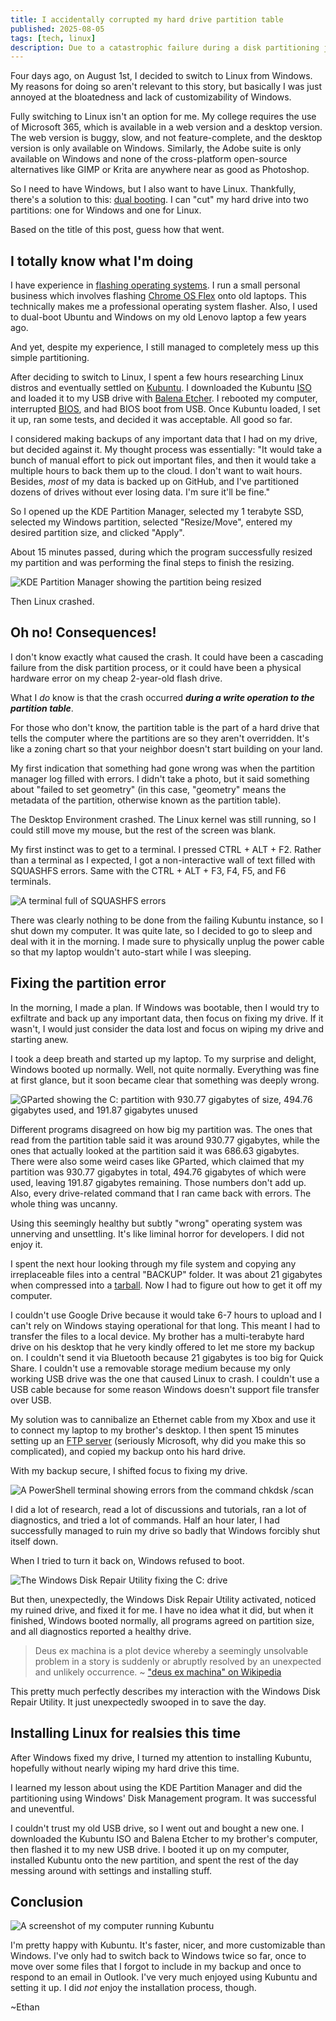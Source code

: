 ```yaml
---
title: I accidentally corrupted my hard drive partition table
published: 2025-08-05
tags: [tech, linux]
description: Due to a catastrophic failure during a disk partitioning job, my hard drive's partition table became corrupted and I had to fix it
---
```


Four days ago, on August 1st, I decided to switch to Linux from Windows. My reasons for doing so aren't relevant to this story, but basically I was just annoyed at the bloatedness and lack of customizability of Windows.

Fully switching to Linux isn't an option for me. My college requires the use of Microsoft 365, which is available in a web version and a desktop version. The web version is buggy, slow, and not feature-complete, and the desktop version is only available on Windows. Similarly, the Adobe suite is only available on Windows and none of the cross-platform open-source alternatives like GIMP or Krita are anywhere near as good as Photoshop.

So I need to have Windows, but I also want to have Linux. Thankfully, there's a solution to this: [dual booting](https://en.wikipedia.org/wiki/Multi-booting). I can "cut" my hard drive into two partitions: one for Windows and one for Linux.

Based on the title of this post, guess how that went.

## I totally know what I'm doing

I have experience in [flashing operating systems](https://medium.com/@llillydpritchard/mastering-the-art-of-flashing-an-operating-system-onto-your-laptop-56b69003dcca). I run a small personal business which involves flashing [Chrome OS Flex](https://chromeos.google/products/chromeos-flex/) onto old laptops. This technically makes me a professional operating system flasher. Also, I used to dual-boot Ubuntu and Windows on my old Lenovo laptop a few years ago.

And yet, despite my experience, I still managed to completely mess up this simple partitioning.

After deciding to switch to Linux, I spent a few hours researching Linux distros and eventually settled on [Kubuntu](https://kubuntu.org/). I downloaded the Kubuntu [ISO](https://en.wikipedia.org/wiki/Optical_disc_image) and loaded it to my USB drive with [Balena Etcher](https://etcher.balena.io/). I rebooted my computer, interrupted [BIOS](https://en.wikipedia.org/wiki/BIOS), and had BIOS boot from USB. Once Kubuntu loaded, I set it up, ran some tests, and decided it was acceptable. All good so far.

I considered making backups of any important data that I had on my drive, but decided against it. My thought process was essentially: "It would take a bunch of manual effort to pick out important files, and then it would take a multiple hours to back them up to the cloud. I don't want to wait hours. Besides, *most* of my data is backed up on GitHub, and I've partitioned dozens of drives without ever losing data. I'm sure it'll be fine."

So I opened up the KDE Partition Manager, selected my 1 terabyte SSD, selected my Windows partition, selected "Resize/Move", entered my desired partition size, and clicked "Apply".

About 15 minutes passed, during which the program successfully resized my partition and was performing the final steps to finish the resizing.

![KDE Partition Manager showing the partition being resized](~/kdepartitionmanager.webp "Sorry for the low-quality photos in this post; most of them were taken when my computer wasn't in a state to take screenshots")

Then Linux crashed.

## Oh no! Consequences!

I don't know exactly what caused the crash. It could have been a cascading failure from the disk partition process, or it could have been a physical hardware error on my cheap 2-year-old flash drive.

What I *do* know is that the crash occurred ***during a write operation to the partition table***.

For those who don't know, the partition table is the part of a hard drive that tells the computer where the partitions are so they aren't overridden. It's like a zoning chart so that your neighbor doesn't start building on your land.

My first indication that something had gone wrong was when the partition manager log filled with errors. I didn't take a photo, but it said something about "failed to set geometry" (in this case, "geometry" means the metadata of the partition, otherwise known as the partition table).

The Desktop Environment crashed. The Linux kernel was still running, so I could still move my mouse, but the rest of the screen was blank.

My first instinct was to get to a terminal. I pressed CTRL + ALT + F2. Rather than a terminal as I expected, I got a non-interactive wall of text filled with SQUASHFS errors. Same with the CTRL + ALT + F3, F4, F5, and F6 terminals.

![A terminal full of SQUASHFS errors](~/squashfs.webp "It was at this moment that I knew that this was going to be whole big ordeal")

There was clearly nothing to be done from the failing Kubuntu instance, so I shut down my computer. It was quite late, so I decided to go to sleep and deal with it in the morning. I made sure to physically unplug the power cable so that my laptop wouldn't auto-start while I was sleeping.

## Fixing the partition error

In the morning, I made a plan. If Windows was bootable, then I would try to exfiltrate and back up any important data, then focus on fixing my drive. If it wasn't, I would just consider the data lost and focus on wiping my drive and starting anew.

I took a deep breath and started up my laptop. To my surprise and delight, Windows booted up normally. Well, not quite normally. Everything was fine at first glance, but it soon became clear that something was deeply wrong.

![GParted showing the C: partition with 930.77 gigabytes of size, 494.76 gigabytes used, and 191.87 gigabytes unused](~/gparted.webp "The time my computer failed at basic addition")

Different programs disagreed on how big my partition was. The ones that read from the partition table said it was around 930.77 gigabytes, while the ones that actually looked at the partition said it was 686.63 gigabytes. There were also some weird cases like GParted, which claimed that my partition was 930.77 gigabytes in total, 494.76 gigabytes of which were used, leaving 191.87 gigabytes remaining. Those numbers don't add up. Also, every drive-related command that I ran came back with errors. The whole thing was uncanny.

Using this seemingly healthy but subtly "wrong" operating system was unnerving and unsettling. It's like liminal horror for developers. I did not enjoy it.

I spent the next hour looking through my file system and copying any irreplaceable files into a central "BACKUP" folder. It was about 21 gigabytes when compressed into a [tarball](https://en.wikipedia.org/wiki/Tar_(computing)). Now I had to figure out how to get it off my computer.

I couldn't use Google Drive because it would take 6-7 hours to upload and I can't rely on Windows staying operational for that long. This meant I had to transfer the files to a local device. My brother has a multi-terabyte hard drive on his desktop that he very kindly offered to let me store my backup on. I couldn't send it via Bluetooth because 21 gigabytes is too big for Quick Share. I couldn't use a removable storage medium because my only working USB drive was the one that caused Linux to crash. I couldn't use a USB cable because for some reason Windows doesn't support file transfer over USB.

My solution was to cannibalize an Ethernet cable from my Xbox and use it to connect my laptop to my brother's desktop. I then spent 15 minutes setting up an [FTP server](https://en.wikipedia.org/wiki/File_Transfer_Protocol) (seriously Microsoft, why did you make this so complicated), and copied my backup onto his hard drive.

With my backup secure, I shifted focus to fixing my drive.

![A PowerShell terminal showing errors from the command `chkdsk /scan`](~/chkdsk.webp "The scan command didn't just say 'this drive has problems', it errored out and failed to scan the drive")

I did a lot of research, read a lot of discussions and tutorials, ran a lot of diagnostics, and tried a lot of commands. Half an hour later, I had successfully managed to ruin my drive so badly that Windows forcibly shut itself down.

When I tried to turn it back on, Windows refused to boot.

![The Windows Disk Repair Utility fixing the C: drive](~/diskrepair.webp "Deus ex machina is just lazy writing")

But then, unexpectedly, the Windows Disk Repair Utility activated, noticed my ruined drive, and fixed it for me. I have no idea what it did, but when it finished, Windows booted normally, all programs agreed on partition size, and all diagnostics reported a healthy drive.

> Deus ex machina is a plot device whereby a seemingly unsolvable problem in a story is suddenly or abruptly resolved by an unexpected and unlikely occurrence.
> ~ ["deus ex machina" on Wikipedia](https://en.wikipedia.org/wiki/Deus_ex_machina)

This pretty much perfectly describes my interaction with the Windows Disk Repair Utility. It just unexpectedly swooped in to save the day.

## Installing Linux for realsies this time

After Windows fixed my drive, I turned my attention to installing Kubuntu, hopefully without nearly wiping my hard drive this time.

I learned my lesson about using the KDE Partition Manager and did the partitioning using Windows' Disk Management program. It was successful and uneventful.

I couldn't trust my old USB drive, so I went out and bought a new one. I downloaded the Kubuntu ISO and Balena Etcher to my brother's computer, then flashed it to my new USB drive. I booted it up on my computer, installed Kubuntu onto the new partition, and spent the rest of the day messing around with settings and installing stuff.

## Conclusion

![A screenshot of my computer running Kubuntu](~/kubuntu.webp "But the real treasure was the Kubuntu I installed along the way")

I'm pretty happy with Kubuntu. It's faster, nicer, and more customizable than Windows. I've only had to switch back to Windows twice so far, once to move over some files that I forgot to include in my backup and once to respond to an email in Outlook. I've very much enjoyed using Kubuntu and setting it up. I did *not* enjoy the installation process, though.

~Ethan
